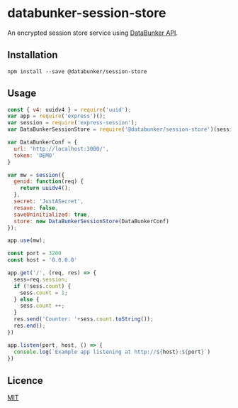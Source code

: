 # databunker-session-store

An encrypted session store service using [DataBunker API](https://databunker.org/).


Installation
------------

```npm install --save @databunker/session-store```

Usage
-----

```js
const { v4: uuidv4 } = require('uuid');
var app = require('express')();
var session = require('express-session');
var DataBunkerSessionStore = require('@databunker/session-store')(session);

var DataBunkerConf = {
  url: 'http://localhost:3000/',
  token: 'DEMO'
}

var mw = session({
  genid: function(req) {
    return uuidv4();
  },
  secret: 'JustASecret',
  resave: false,
  saveUninitialized: true,
  store: new DataBunkerSessionStore(DataBunkerConf)
});

app.use(mw);

const port = 3200
const host = '0.0.0.0'

app.get('/', (req, res) => {
  sess=req.session;
  if (!sess.count) {
    sess.count = 1;
  } else {
    sess.count ++;
  }
  res.send('Counter: '+sess.count.toString());
  res.end();
})

app.listen(port, host, () => {
  console.log(`Example app listening at http://${host}:${port}`)
})
```

Licence
-------

[MIT](https://en.wikipedia.org/wiki/MIT_License)

